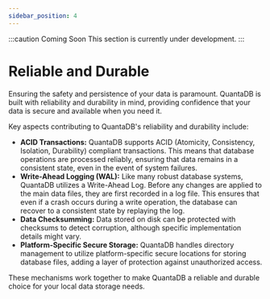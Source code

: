 ```yaml
---
sidebar_position: 4
---
```


:::caution Coming Soon
This section is currently under development.
:::

# Reliable and Durable

Ensuring the safety and persistence of your data is paramount. QuantaDB is built with reliability and durability in mind, providing confidence that your data is secure and available when you need it.

Key aspects contributing to QuantaDB's reliability and durability include:

- **ACID Transactions:** QuantaDB supports ACID (Atomicity, Consistency, Isolation, Durability) compliant transactions. This means that database operations are processed reliably, ensuring that data remains in a consistent state, even in the event of system failures.
- **Write-Ahead Logging (WAL):** Like many robust database systems, QuantaDB utilizes a Write-Ahead Log. Before any changes are applied to the main data files, they are first recorded in a log file. This ensures that even if a crash occurs during a write operation, the database can recover to a consistent state by replaying the log.
- **Data Checksumming:** Data stored on disk can be protected with checksums to detect corruption, although specific implementation details might vary.
- **Platform-Specific Secure Storage:** QuantaDB handles directory management to utilize platform-specific secure locations for storing database files, adding a layer of protection against unauthorized access.

These mechanisms work together to make QuantaDB a reliable and durable choice for your local data storage needs. 